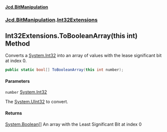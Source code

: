 #### [Jcd.BitManipulation](index 'index')

### [Jcd.BitManipulation](Jcd.BitManipulation 'Jcd.BitManipulation').[Int32Extensions](Jcd.BitManipulation.Int32Extensions 'Jcd.BitManipulation.Int32Extensions')

## Int32Extensions.ToBooleanArray(this int) Method

Converts a [System.Int32](https://docs.microsoft.com/en-us/dotnet/api/System.Int32 'System.Int32') into an array of values with the lease significant bit at index 0.

```csharp
public static bool[] ToBooleanArray(this int number);
```

#### Parameters

<a name='Jcd.BitManipulation.Int32Extensions.ToBooleanArray(thisint).number'></a>

`number` [System.Int32](https://docs.microsoft.com/en-us/dotnet/api/System.Int32 'System.Int32')

The [System.UInt32](https://docs.microsoft.com/en-us/dotnet/api/System.UInt32 'System.UInt32') to convert.

#### Returns

[System.Boolean](https://docs.microsoft.com/en-us/dotnet/api/System.Boolean 'System.Boolean')[[]](https://docs.microsoft.com/en-us/dotnet/api/System.Array 'System.Array')
An array with the Least Significant Bit at index 0
